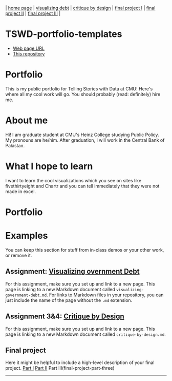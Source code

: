 | [home page](https://noumanahmed-cmu.github.io/NoumanAhmed-Portfolio/) | [visualizing debt](visualizing-government-debt) | [critique by design]([critique-by-design](https://noumanahmed-cmu.github.io/NoumanAhmed-Portfolio/critique-by-design)) | [final project I]([final-project-part-one](https://noumanahmed-cmu.github.io/NoumanAhmed-Portfolio/final-project-part-one)) | [final project II]([final-project-part-two](https://noumanahmed-cmu.github.io/NoumanAhmed-Portfolio/final-project-part-two)) | [final project III]([final-project-part-three](https://noumanahmed-cmu.github.io/NoumanAhmed-Portfolio/final-project-part-three)) |

# TSWD-portfolio-templates

- [Web page URL](https://noumanahmed-cmu.github.io/NoumanAhmed-Portfolio/)
- [This repository](https://github.com/noumanahmed-cmu/NoumanAhmed-Portfolio)

# Portfolio
This is my public portfolio for Telling Stories with Data at CMU!  Here's where all my cool work will go.  You should probably (read: definitely) hire me. 

# About me
Hi! I am graduate student at CMU's Heinz College studying Public Policy. My pronouns are he/him. After graduation, I will work in the Central Bank of Pakistan. 

# What I hope to learn
I want to learn the cool visualizations which you see on sites like fivethirtyeight and Chartr and you can tell immediately that they were not made in excel. 

# Portfolio

# Examples
You can keep this section for stuff from in-class demos or your other work, or remove it. 

## Assignment: [Visualizing overnment Debt](visualizing-government-debt)
For this assignment, make sure you set up and link to a new page.  This page is linking to a new Markdown document called `visualizing-government-debt.md`.  For links to Markdown files in your repository, you can just include the name of the page without the `.md` extension. 

## Assignment 3&4: [Critique by Design](critique-by-design)
For this assignment, make sure you set up and link to a new page. This page is linking to a new Markdown document called `critique-by-design.md`.  

## Final project
Here it might be helpful to include a high-level description of your final project. 
[Part I](final-project-part-one)
[Part II](final-project-part-two)
Part III(final-project-part-three)

---
